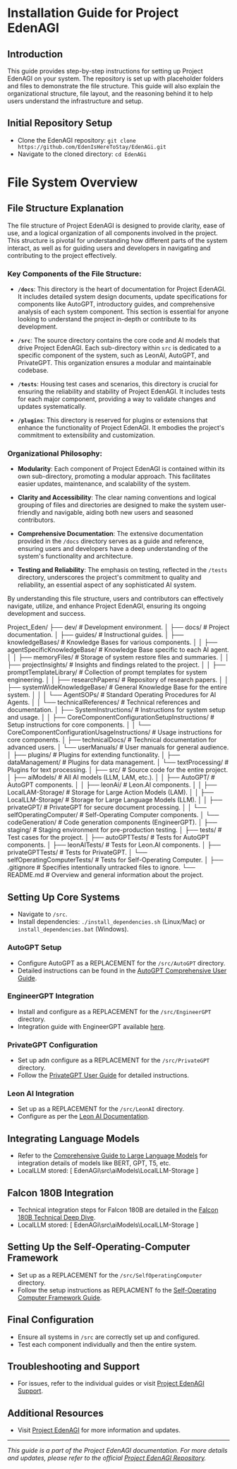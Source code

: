 # Installation Guide for Project EdenAGI

## Introduction
This guide provides step-by-step instructions for setting up Project EdenAGI on your system. The repository is set up with placeholder folders and files to demonstrate the file structure. This guide will also explain the organizational structure, file layout, and the reasoning behind it to help users understand the infrastructure and setup.

## Initial Repository Setup
- Clone the EdenAGI repository: `git clone https://github.com/EdenIsHereToStay/EdenAGi.git`
- Navigate to the cloned directory: `cd EdenAGi`

# File System Overview

## File Structure Explanation

The file structure of Project EdenAGI is designed to provide clarity, ease of use, and a logical organization of all components involved in the project. This structure is pivotal for understanding how different parts of the system interact, as well as for guiding users and developers in navigating and contributing to the project effectively.

### Key Components of the File Structure:

- **`/docs`**: This directory is the heart of documentation for Project EdenAGI. It includes detailed system design documents, update specifications for components like AutoGPT, introductory guides, and comprehensive analysis of each system component. This section is essential for anyone looking to understand the project in-depth or contribute to its development.

- **`/src`**: The source directory contains the core code and AI models that drive Project EdenAGI. Each sub-directory within `src` is dedicated to a specific component of the system, such as LeonAI, AutoGPT, and PrivateGPT. This organization ensures a modular and maintainable codebase.

- **`/tests`**: Housing test cases and scenarios, this directory is crucial for ensuring the reliability and stability of Project EdenAGI. It includes tests for each major component, providing a way to validate changes and updates systematically.

- **`/plugins`**: This directory is reserved for plugins or extensions that enhance the functionality of Project EdenAGI. It embodies the project's commitment to extensibility and customization.

### Organizational Philosophy:

- **Modularity**: Each component of Project EdenAGI is contained within its own sub-directory, promoting a modular approach. This facilitates easier updates, maintenance, and scalability of the system.

- **Clarity and Accessibility**: The clear naming conventions and logical grouping of files and directories are designed to make the system user-friendly and navigable, aiding both new users and seasoned contributors.

- **Comprehensive Documentation**: The extensive documentation provided in the `/docs` directory serves as a guide and reference, ensuring users and developers have a deep understanding of the system's functionality and architecture.

- **Testing and Reliability**: The emphasis on testing, reflected in the `/tests` directory, underscores the project's commitment to quality and reliability, an essential aspect of any sophisticated AI system.

By understanding this file structure, users and contributors can effectively navigate, utilize, and enhance Project EdenAGI, ensuring its ongoing development and success.


Project_Eden/
├── dev/                                           # Development environment.
│
├── docs/                                          # Project documentation.
│   ├── guides/                                    # Instructional guides.
│   ├── knowledgeBases/                            # Knowledge Bases for various components.
│   │   ├── agentSpecificKnowledgeBase/            # Knowledge Base specific to each AI agent.
│   │   ├── memoryFiles/                           # Storage of system restore files and summaries.
│   │   ├── projectInsights/                       # Insights and findings related to the project.
│   │   ├── promptTemplateLibrary/                 # Collection of prompt templates for system engineering.
│   │   ├── researchPapers/                        # Repository of research papers.
│   │   ├── systemWideKnowledgeBase/               # General Knowledge Base for the entire system.
│   │   │   └── AgentSOPs/                         # Standard Operating Procedures for AI Agents.
│   │   └── technicalReferences/                   # Technical references and documentation.
│   ├── SystemInstructions/                        # Instructions for system setup and usage.
│   │   ├── CoreComponentConfigurationSetupInstructions/ # Setup instructions for core components.
│   │   └── CoreComponentConfigurationUsageInstructions/ # Usage instructions for core components.
│   ├── technicalDocs/                             # Technical documentation for advanced users.
│   └── userManuals/                               # User manuals for general audience.
│
├── plugins/                                       # Plugins for extending functionality.
│   ├── dataManagement/                            # Plugins for data management.
│   └── textProcessing/                            # Plugins for text processing.
│
├── src/                                           # Source code for the entire project.
│   ├── aiModels/                                  # All AI models (LLM, LAM, etc.).
│   │   ├── AutoGPT/                               # AutoGPT components.
│   │   ├── leonAi/                                # Leon.AI components.
│   │   ├── LocalLAM-Storage/                      # Storage for Large Action Models (LAM).
│   │   ├── LocalLLM-Storage/                      # Storage for Large Language Models (LLM).
│   │   ├── privateGPT/                            # PrivateGPT for secure document processing.
│   │   └── selfOperatingComputer/                 # Self-Operating Computer components.
│   └── codeGeneration/                            # Code generation components (EngineerGPT).
│
├── staging/                                       # Staging environment for pre-production testing.
│
├── tests/                                         # Test cases for the project.
│   ├── autoGPTTests/                              # Tests for AutoGPT components.
│   ├── leonAITests/                               # Tests for Leon.AI components.
│   ├── privateGPTTests/                           # Tests for PrivateGPT.
│   └── selfOperatingComputerTests/                # Tests for Self-Operating Computer.
│
├── .gitignore                                     # Specifies intentionally untracked files to ignore.
└── README.md                                      # Overview and general information about the project.


## Setting Up Core Systems
- Navigate to `/src`.
- Install dependencies: `./install_dependencies.sh` (Linux/Mac) or `install_dependencies.bat` (Windows).

### AutoGPT Setup
- Configure AutoGPT as a REPLACEMENT for the `/src/AutoGPT` directory.
- Detailed instructions can be found in the [AutoGPT Comprehensive User Guide](EdenAGi\docs\SetupInstructions\CoreComponentConfigurationSetupInstructions\AutoGPTSetup.md).

### EngineerGPT Integration
- Install and configure as a REPLACEMENT for the `/src/EngineerGPT` directory.
- Integration guide with EngineerGPT available [here](EdenAGi\docs\SetupInstructions\CoreComponentConfigurationSetupInstructions\EngineerGPTSetup.md).

### PrivateGPT Configuration
- Set up adn configure as a REPLACEMENT for the `/src/PrivateGPT` directory.
- Follow the [PrivateGPT User Guide](EdenAGi\docs\SetupInstructions\CoreComponentConfigurationSetupInstructions\PrivateGPTSetup.md) for detailed instructions.

### Leon AI Integration
- Set up as a REPLACEMENT for the `/src/LeonAI` directory.
- Configure as per the [Leon AI Documentation](EdenAGi\docs\SetupInstructions\CoreComponentConfigurationSetupInstructions\LeonAiSetup.md).

## Integrating Language Models
- Refer to the [Comprehensive Guide to Large Language Models](https://link-to-language-models-guide) for integration details of models like BERT, GPT, T5, etc.
- LocalLLM stored: [ EdenAGi\src\aiModels\LocalLLM-Storage ]

## Falcon 180B Integration
- Technical integration steps for Falcon 180B are detailed in the [Falcon 180B Technical Deep Dive]( https://www.projecteden.online/infrastructure/falcon-180b-integration ).
- LocalLLM stored: [ EdenAGi\src\aiModels\LocalLLM-Storage ]

## Setting Up the Self-Operating-Computer Framework
- Set up as a REPLACEMENT for the `/src/SelfOperatingComputer` directory.
- Follow the setup instructions as REPLACMENT fo the [Self-Operating Computer Framework Guide](EdenAGi\docs\SystemInstructions\CoreComponentConfigurationSetupInstructions\SelfOperatingComputerSetup.md).

## Final Configuration
- Ensure all systems in `/src` are correctly set up and configured.
- Test each component individually and then the entire system.

## Troubleshooting and Support
- For issues, refer to the individual guides or visit [Project EdenAGI Support](https://www.projecteden.online/support).

## Additional Resources
- Visit [Project EdenAGI](https://www.projecteden.online/) for more information and updates.

---

_This guide is a part of the Project EdenAGI documentation. For more details and updates, please refer to the official [Project EdenAGI Repository](https://github.com/EdenIsHereToStay/EdenAGi)._ 
